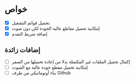 # خواص

- [x] تحميل قوائم التشغيل.
- [x] إمكانية تحميل مقاطع عالية الجودة لكن دون صوت
- [x] إضافة شريط التقدم

## إضافات زائدة

- [ ] إكمال تحميل الملفات غير المكتملة بدلا من إعادة تحميلها من الصفر
- [ ] إمكانية تحميل مقطع جودة عالية مع الصوت
- [ ] بناء أوتوماتيكي من طرف Github